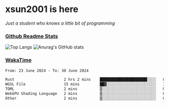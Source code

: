 # xsun2001 is here

*Just a student who knows a little bit of programming*

### [Github Readme Stats](https://github.com/anuraghazra/github-readme-stats)

![Top Langs](https://github-readme-stats.vercel.app/api/top-langs/?username=xsun2001&layout=compact&theme=radical) ![Anurag's GitHub stats](https://github-readme-stats.vercel.app/api?username=xsun2001&show_icons=true&theme=radical)

### [WakaTime](https://wakatime.com)

<!--START_SECTION:waka-->

```txt
From: 23 June 2024 - To: 30 June 2024

Rust                      2 hrs 2 mins    █████████████████████░░░░   84.22 %
WGSL File                 15 mins         ██▓░░░░░░░░░░░░░░░░░░░░░░   10.49 %
TOML                      2 mins          ▒░░░░░░░░░░░░░░░░░░░░░░░░   01.94 %
WebGPU Shading Language   2 mins          ▒░░░░░░░░░░░░░░░░░░░░░░░░   01.75 %
Other                     2 mins          ▒░░░░░░░░░░░░░░░░░░░░░░░░   01.61 %
```

<!--END_SECTION:waka-->
